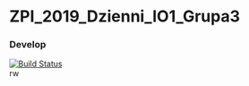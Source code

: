 # ZPI_2019_Dzienni_IO1_Grupa3

### Develop
[![Build Status](https://travis-ci.org/IIS-ZPI/ZPI_2019_Dzienni_IO1_Grupa3.svg?branch=Develop)](https://travis-ci.org/IIS-ZPI/ZPI_2019_Dzienni_IO1_Grupa3)    
rw
